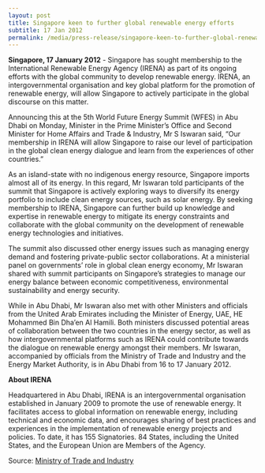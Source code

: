 ```yaml
---
layout: post
title: Singapore keen to further global renewable energy efforts
subtitle: 17 Jan 2012
permalink: /media/press-release/singapore-keen-to-further-global-renewable-energy-efforts
---
```

**Singapore, 17 January 2012** - Singapore has sought membership to the International Renewable Energy Agency (IRENA) as part of its ongoing efforts with the global community to develop renewable energy. IRENA, an intergovernmental organisation and key global platform for the promotion of renewable energy, will allow Singapore to actively participate in the global discourse on this matter.

Announcing this at the 5th World Future Energy Summit (WFES) in Abu Dhabi on Monday, Minister in the Prime Minister’s Office and Second Minister for Home Affairs and Trade & Industry, Mr S Iswaran said, “Our membership in IRENA will allow Singapore to raise our level of participation in the global clean energy dialogue and learn from the experiences of other countries.”

As an island-state with no indigenous energy resource, Singapore imports almost all of its energy. In this regard, Mr Iswaran told participants of the summit that Singapore is actively exploring ways to diversify its energy portfolio to include clean energy sources, such as solar energy. By seeking membership to IRENA, Singapore can further build up knowledge and expertise in renewable energy to mitigate its energy constraints and collaborate with the global community on the development of renewable energy technologies and initiatives.

The summit also discussed other energy issues such as managing energy demand and fostering private-public sector collaborations. At a ministerial panel on governments’ role in global clean energy economy, Mr Iswaran shared with summit participants on Singapore’s strategies to manage our energy balance between economic competitiveness, environmental sustainability and energy security.

While in Abu Dhabi, Mr Iswaran also met with other Ministers and officials from the United Arab Emirates including the Minister of Energy, UAE, HE Mohammed Bin Dha’en Al Hamili. Both ministers discussed potential areas of collaboration between the two countries in the energy sector, as well as how intergovernmental platforms such as IRENA could contribute towards the dialogue on renewable energy amongst their members. Mr Iswaran, accompanied by officials from the Ministry of Trade and Industry and the Energy Market Authority, is in Abu Dhabi from 16 to 17 January 2012.

**About IRENA**

Headquartered in Abu Dhabi, IRENA is an intergovernmental organisation established in January 2009 to promote the use of renewable energy. It facilitates access to global information on renewable energy, including technical and economic data, and encourages sharing of best practices and experiences in the implementation of renewable energy projects and policies. To date, it has 155 Signatories. 84 States, including the United States, and the European Union are Members of the Agency.

Source: [Ministry of Trade and Industry](https://go.gov.sg/17jan2012-singapore-keen-to-further-global-renewable-energy-efforts)